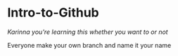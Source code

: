 # Intro-to-Github

_Karinna you're learning this whether you want to or not_

Everyone make your own branch and name it your name
